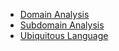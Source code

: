 * [Domain Analysis](domain-problem-analysis.md)
* [Subdomain Analysis](subdomain-analysis.md)
* [Ubiquitous Language](ubiquitous-language.md)